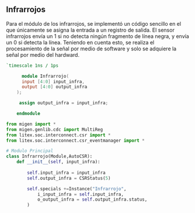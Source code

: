 ## Infrarrojos
Para el módulo de los infrarrojos, se implementó un código sencillo en el que únicamente se asigna la entrada a un registro de salida. El sensor infrarrojos envía un 1 si no detecta ningún fragmento de línea negra, y envía un 0 si detecta la línea. Teniendo en cuenta esto, se realiza el procesamiento de la señal por medio de software y solo se adquiere la señal por medio del hardward.

``` verilog
`timescale 1ns / 1ps

      module Infrarrojo(
      input [4:0] input_infra,
      output [4:0] output_infra
    );

     assign output_infra = input_infra;

    endmodule
```



``` python
from migen import *
from migen.genlib.cdc import MultiReg
from litex.soc.interconnect.csr import *
from litex.soc.interconnect.csr_eventmanager import *

# Modulo Principal
class Infrarrojo(Module,AutoCSR):
    def __init__(self, input_infra):
     
        self.input_infra = input_infra
        self.output_infra = CSRStatus(5)

        self.specials +=Instance("Infrarrojo",
            i_input_infra = self.input_infra,
            o_output_infra = self.output_infra.status,
        )
```

